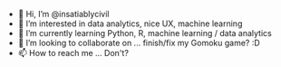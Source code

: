- 👋 Hi, I’m @insatiablycivil
- 👀 I’m interested in data analytics, nice UX, machine learning
- 🌱 I’m currently learning Python, R, machine learning / data analytics
- 💞️ I’m looking to collaborate on ... finish/fix my Gomoku game? :D
- 📫 How to reach me ... Don't?

<!---
insatiablycivil/insatiablycivil is a ✨ special ✨ repository because its `README.md` (this file) appears on your GitHub profile.
You can click the Preview link to take a look at your changes.
--->
